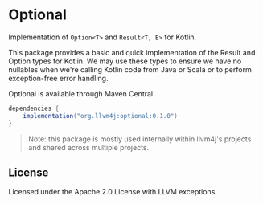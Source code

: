 # Optional

Implementation of `Option<T>` and `Result<T, E>` for Kotlin.

This package provides a basic and quick implementation of the Result and 
Option types for Kotlin. We may use these types to ensure we have no 
nullables when we're calling Kotlin code from Java or Scala or to perform 
exception-free error handling.

Optional is available through Maven Central.

```groovy
dependencies {
    implementation("org.llvm4j:optional:0.1.0")
}
```

> Note: this package is mostly used internally within llvm4j's projects and 
> shared across multiple projects.

## License

Licensed under the Apache 2.0 License with LLVM exceptions